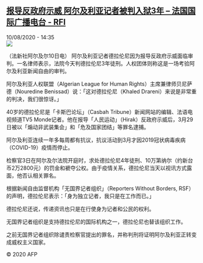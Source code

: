 <!--1597067709000-->
[报导反政府示威 阿尔及利亚记者被判入狱3年 – 法国国际广播电台 - RFI](http://www.rfi.fr//cn/contenu/20200810-%E6%8A%A5%E5%AF%BC%E5%8F%8D%E6%94%BF%E5%BA%9C%E7%A4%BA%E5%A8%81-%E9%98%BF%E5%B0%94%E5%8F%8A%E5%88%A9%E4%BA%9A%E8%AE%B0%E8%80%85%E8%A2%AB%E5%88%A4%E5%85%A5%E7%8B%B13%E5%B9%B4)
------

<div>10/08/2020 - 14:35</div><img src="https://s.rfi.fr/media/display/b8deeeda-db09-11ea-ab5e-005056bf87d6/w:310/p:16x9/int0019b.200810203502.jpg"><div class="t-content__body u-clearfix"><div class="m-interstitial"></div><p>（法新社阿尔及尔10日电）    阿尔及利亚记者德拉伦尼因为报导反政府示威面临审判。一名律师表示，法院今天判德拉伦尼3年徒刑。人权团体则称这是一场考验阿尔及利亚新闻自由的审判。</p><p>    阿尔及利亚人权联盟（Algerian League for Human Rights）主席兼律师贝尼萨德（Nouredine Benissad）说：「这对德拉伦尼（Khaled Drareni）来说是非常重的判决，我们很惊讶。」</p><p>    40岁的德拉伦尼是「卡斯巴论坛」（Casbah Tribune）新闻网站的编辑、法语电视频道TV5 Monde记者。他在报导「人民运动」（Hirak）反政府示威后，3月29日被以「煽动非武装集会」和「危及国家团结」等罪名逮捕。</p><p>    阿尔及利亚连续一年多每周都有抗议，抗议活动到3月才因2019冠状病毒疾病（COVID-19）疫情而停止。</p><p>    检察官3日在阿尔及尔法院开庭时，求处德拉伦尼4年徒刑、10万第纳尔（约新台币2万2800元）的罚金和褫夺公权。由于疫情关系，德拉伦尼当天以视讯方式露面，他否认相关罪名。</p><p>    根据新闻自由监督机构「无国界记者组织」（Reporters Without Borders, RSF）的声明，德拉伦尼表示：「身为独立记者，我只是在工作而已。」</p><p>    德拉伦尼还说，传递资讯也只是在行使身为记者和公民的权利。</p><p>    无国界记者组织是支持德拉伦尼的国际机构之一，德拉伦尼也替该组织工作。</p><p>    之前无国界记者组织除谴责检察官提出的罪名，并称判刑将证明阿尔及利亚正转变成威权主义国家。</p><p class="t-copyright">© 2020 AFP</p>        </div>
